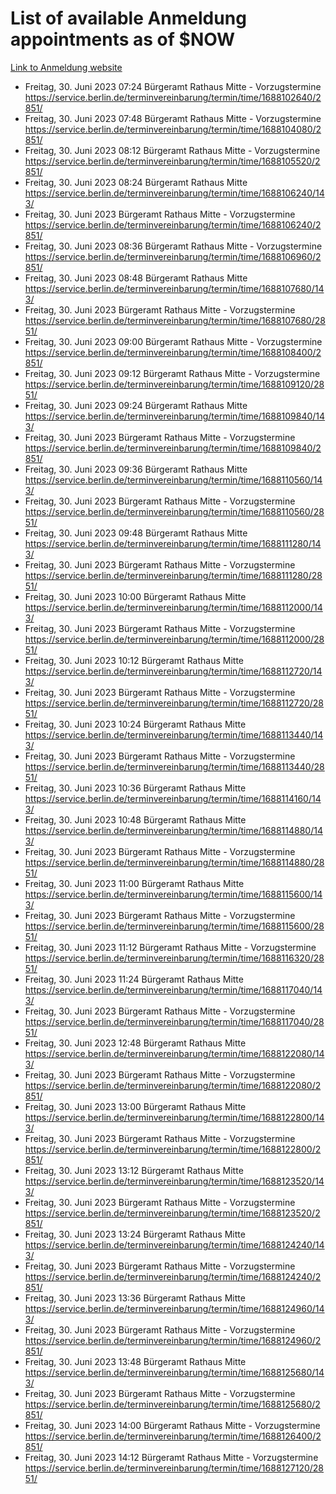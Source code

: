 # List of available Anmeldung appointments as of $NOW
[Link to Anmeldung website](https://service.berlin.de/terminvereinbarung/termin/tag.php?termin=1&anliegen[]=120686&dienstleisterlist=122210,122217,327316,122219,327312,122227,327314,122231,327346,122243,327348,122254,122252,329742,122260,329745,122262,329748,122271,327278,122273,327274,122277,327276,330436,122280,327294,122282,327290,122284,327292,122291,327270,122285,327266,122286,327264,122296,327268,150230,329760,122297,327286,122294,327284,122312,329763,122314,329775,122304,327330,122311,327334,122309,327332,317869,122281,327352,122279,329772,122283,122276,327324,122274,327326,122267,329766,122246,327318,122251,327320,122257,327322,122208,327298,122226,327300&herkunft=http%3A%2F%2Fservice.berlin.de%2Fdienstleistung%2F120686%2F)
- Freitag, 30. Juni 2023 07:24 Bürgeramt Rathaus Mitte - Vorzugstermine https://service.berlin.de/terminvereinbarung/termin/time/1688102640/2851/
- Freitag, 30. Juni 2023 07:48 Bürgeramt Rathaus Mitte - Vorzugstermine https://service.berlin.de/terminvereinbarung/termin/time/1688104080/2851/
- Freitag, 30. Juni 2023 08:12 Bürgeramt Rathaus Mitte - Vorzugstermine https://service.berlin.de/terminvereinbarung/termin/time/1688105520/2851/
- Freitag, 30. Juni 2023 08:24 Bürgeramt Rathaus Mitte https://service.berlin.de/terminvereinbarung/termin/time/1688106240/143/
- Freitag, 30. Juni 2023  Bürgeramt Rathaus Mitte - Vorzugstermine https://service.berlin.de/terminvereinbarung/termin/time/1688106240/2851/
- Freitag, 30. Juni 2023 08:36 Bürgeramt Rathaus Mitte - Vorzugstermine https://service.berlin.de/terminvereinbarung/termin/time/1688106960/2851/
- Freitag, 30. Juni 2023 08:48 Bürgeramt Rathaus Mitte https://service.berlin.de/terminvereinbarung/termin/time/1688107680/143/
- Freitag, 30. Juni 2023  Bürgeramt Rathaus Mitte - Vorzugstermine https://service.berlin.de/terminvereinbarung/termin/time/1688107680/2851/
- Freitag, 30. Juni 2023 09:00 Bürgeramt Rathaus Mitte - Vorzugstermine https://service.berlin.de/terminvereinbarung/termin/time/1688108400/2851/
- Freitag, 30. Juni 2023 09:12 Bürgeramt Rathaus Mitte - Vorzugstermine https://service.berlin.de/terminvereinbarung/termin/time/1688109120/2851/
- Freitag, 30. Juni 2023 09:24 Bürgeramt Rathaus Mitte https://service.berlin.de/terminvereinbarung/termin/time/1688109840/143/
- Freitag, 30. Juni 2023  Bürgeramt Rathaus Mitte - Vorzugstermine https://service.berlin.de/terminvereinbarung/termin/time/1688109840/2851/
- Freitag, 30. Juni 2023 09:36 Bürgeramt Rathaus Mitte https://service.berlin.de/terminvereinbarung/termin/time/1688110560/143/
- Freitag, 30. Juni 2023  Bürgeramt Rathaus Mitte - Vorzugstermine https://service.berlin.de/terminvereinbarung/termin/time/1688110560/2851/
- Freitag, 30. Juni 2023 09:48 Bürgeramt Rathaus Mitte https://service.berlin.de/terminvereinbarung/termin/time/1688111280/143/
- Freitag, 30. Juni 2023  Bürgeramt Rathaus Mitte - Vorzugstermine https://service.berlin.de/terminvereinbarung/termin/time/1688111280/2851/
- Freitag, 30. Juni 2023 10:00 Bürgeramt Rathaus Mitte https://service.berlin.de/terminvereinbarung/termin/time/1688112000/143/
- Freitag, 30. Juni 2023  Bürgeramt Rathaus Mitte - Vorzugstermine https://service.berlin.de/terminvereinbarung/termin/time/1688112000/2851/
- Freitag, 30. Juni 2023 10:12 Bürgeramt Rathaus Mitte https://service.berlin.de/terminvereinbarung/termin/time/1688112720/143/
- Freitag, 30. Juni 2023  Bürgeramt Rathaus Mitte - Vorzugstermine https://service.berlin.de/terminvereinbarung/termin/time/1688112720/2851/
- Freitag, 30. Juni 2023 10:24 Bürgeramt Rathaus Mitte https://service.berlin.de/terminvereinbarung/termin/time/1688113440/143/
- Freitag, 30. Juni 2023  Bürgeramt Rathaus Mitte - Vorzugstermine https://service.berlin.de/terminvereinbarung/termin/time/1688113440/2851/
- Freitag, 30. Juni 2023 10:36 Bürgeramt Rathaus Mitte https://service.berlin.de/terminvereinbarung/termin/time/1688114160/143/
- Freitag, 30. Juni 2023 10:48 Bürgeramt Rathaus Mitte https://service.berlin.de/terminvereinbarung/termin/time/1688114880/143/
- Freitag, 30. Juni 2023  Bürgeramt Rathaus Mitte - Vorzugstermine https://service.berlin.de/terminvereinbarung/termin/time/1688114880/2851/
- Freitag, 30. Juni 2023 11:00 Bürgeramt Rathaus Mitte https://service.berlin.de/terminvereinbarung/termin/time/1688115600/143/
- Freitag, 30. Juni 2023  Bürgeramt Rathaus Mitte - Vorzugstermine https://service.berlin.de/terminvereinbarung/termin/time/1688115600/2851/
- Freitag, 30. Juni 2023 11:12 Bürgeramt Rathaus Mitte - Vorzugstermine https://service.berlin.de/terminvereinbarung/termin/time/1688116320/2851/
- Freitag, 30. Juni 2023 11:24 Bürgeramt Rathaus Mitte https://service.berlin.de/terminvereinbarung/termin/time/1688117040/143/
- Freitag, 30. Juni 2023  Bürgeramt Rathaus Mitte - Vorzugstermine https://service.berlin.de/terminvereinbarung/termin/time/1688117040/2851/
- Freitag, 30. Juni 2023 12:48 Bürgeramt Rathaus Mitte https://service.berlin.de/terminvereinbarung/termin/time/1688122080/143/
- Freitag, 30. Juni 2023  Bürgeramt Rathaus Mitte - Vorzugstermine https://service.berlin.de/terminvereinbarung/termin/time/1688122080/2851/
- Freitag, 30. Juni 2023 13:00 Bürgeramt Rathaus Mitte https://service.berlin.de/terminvereinbarung/termin/time/1688122800/143/
- Freitag, 30. Juni 2023  Bürgeramt Rathaus Mitte - Vorzugstermine https://service.berlin.de/terminvereinbarung/termin/time/1688122800/2851/
- Freitag, 30. Juni 2023 13:12 Bürgeramt Rathaus Mitte https://service.berlin.de/terminvereinbarung/termin/time/1688123520/143/
- Freitag, 30. Juni 2023  Bürgeramt Rathaus Mitte - Vorzugstermine https://service.berlin.de/terminvereinbarung/termin/time/1688123520/2851/
- Freitag, 30. Juni 2023 13:24 Bürgeramt Rathaus Mitte https://service.berlin.de/terminvereinbarung/termin/time/1688124240/143/
- Freitag, 30. Juni 2023  Bürgeramt Rathaus Mitte - Vorzugstermine https://service.berlin.de/terminvereinbarung/termin/time/1688124240/2851/
- Freitag, 30. Juni 2023 13:36 Bürgeramt Rathaus Mitte https://service.berlin.de/terminvereinbarung/termin/time/1688124960/143/
- Freitag, 30. Juni 2023  Bürgeramt Rathaus Mitte - Vorzugstermine https://service.berlin.de/terminvereinbarung/termin/time/1688124960/2851/
- Freitag, 30. Juni 2023 13:48 Bürgeramt Rathaus Mitte https://service.berlin.de/terminvereinbarung/termin/time/1688125680/143/
- Freitag, 30. Juni 2023  Bürgeramt Rathaus Mitte - Vorzugstermine https://service.berlin.de/terminvereinbarung/termin/time/1688125680/2851/
- Freitag, 30. Juni 2023 14:00 Bürgeramt Rathaus Mitte - Vorzugstermine https://service.berlin.de/terminvereinbarung/termin/time/1688126400/2851/
- Freitag, 30. Juni 2023 14:12 Bürgeramt Rathaus Mitte - Vorzugstermine https://service.berlin.de/terminvereinbarung/termin/time/1688127120/2851/
